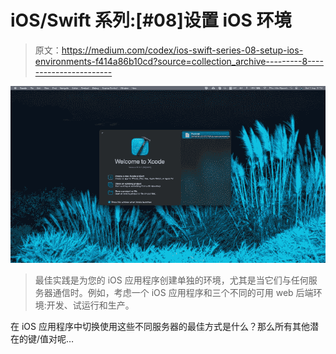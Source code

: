 # iOS/Swift 系列:[#08]设置 iOS 环境

> 原文：<https://medium.com/codex/ios-swift-series-08-setup-ios-environments-f414a86b10cd?source=collection_archive---------8----------------------->

![](img/7ced7e96fd76fd4f3245118601de06c8.png)

> 最佳实践是为您的 iOS 应用程序创建单独的环境，尤其是当它们与任何服务器通信时。例如，考虑一个 iOS 应用程序和三个不同的可用 web 后端环境:开发、试运行和生产。

在 iOS 应用程序中切换使用这些不同服务器的最佳方式是什么？那么所有其他潜在的键/值对呢…